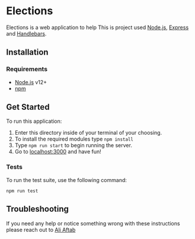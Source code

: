 # Elections

Elections is a web application to help This is project used [Node.js][node], [Express][express] and [Handlebars][handlebars].

## Installation

### Requirements

- [Node.js][node] v12+
- [npm][npm]

## Get Started

To run this application:
1. Enter this directory inside of your terminal of your choosing.
2. To install the required modules type `npm install`
3. Type `npm run start` to begin running the server.
4. Go to [localhost:3000](localhost:3000) and have fun!

### Tests

To run the test suite, use the following command:

```
npm run test
```

## Troubleshooting

If you need any help or notice something wrong with these instructions please reach out to [Ali Aftab](mailto:itisaftab@gmail.com)

[express]: https://expressjs.com/
[handlebars]: https://handlebarsjs.com/
[node]: https://nodejs.org/
[npm]: https://docs.npmjs.com/
